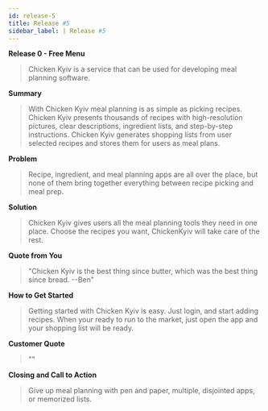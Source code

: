 ```yaml
---
id: release-5
title: Release #5
sidebar_label: | Release #5
---
```




**Release 0 - Free Menu**

> Chicken Kyiv is a service that can be used for developing meal planning software.

**Summary**

> With Chicken Kyiv meal planning is as simple as picking recipes. Chicken Kyiv presents thousands of recipes with high-resolution pictures, clear descriptions, ingredient lists, and step-by-step instructions. Chicken Kyiv generates shopping lists from user selected recipes and stores them for users as meal plans.

**Problem**

> Recipe, ingredient, and meal planning apps are all over the place, but none of them bring together everything between recipe picking and meal prep.

**Solution**

> Chicken Kyiv gives users all the meal planning tools they need in one place. Choose the recipes you want, ChickenKyiv will take care of the rest.

**Quote from You**

> "Chicken Kyiv is the best thing since butter, which was the best thing since bread. --Ben"

**How to Get Started**

> Getting started with Chicken Kyiv is easy. Just login, and start adding recipes. When your ready to run to the market, just open the app and your shopping list will be ready.

**Customer Quote**

> ""

**Closing and Call to Action**

> Give up meal planning with pen and paper, multiple, disjointed apps, or memorized lists.
